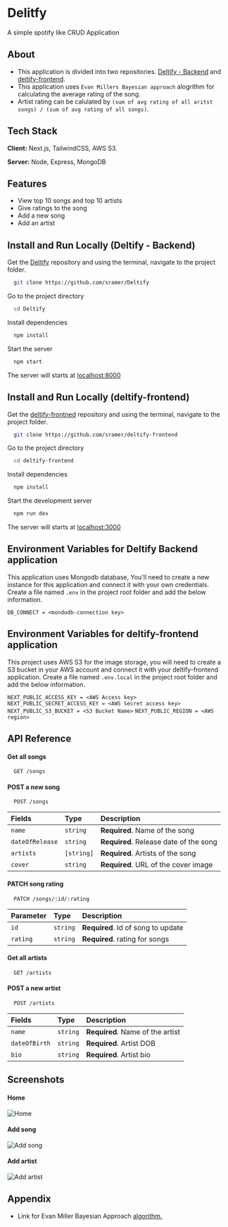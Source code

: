 
# Delitfy

A simple spotify like CRUD Application


## About
- This application is divided into two repositories. [Deltify - Backend](https://github.com/sramer/Deltify) and [deltify-frontend](https://github.com/sramer/deltify-frontend).
- This application uses `Evan Millers Bayesian approach` alogrithm for calculating the average rating of the song.
- Artist rating can be calulated by `(sum of avg rating of all aritst songs) / (sum of avg rating of all songs)`. 
## Tech Stack

**Client:** Next.js, TailwindCSS, AWS S3.

**Server:** Node, Express, MongoDB


## Features

- View top 10 songs and top 10 artists
- Give ratings to the song
- Add a new song
- Add an artist


## Install and Run Locally (Deltify - Backend)

Get the [Deltify](https://github.com/sramer/Deltify) repository and using the terminal, navigate to the project folder.

```bash
  git clone https://github.com/sramer/Deltify
```

Go to the project directory

```bash
  cd Deltify
```

Install dependencies

```bash
  npm install
```

Start the server

```bash
  npm start
```
The server will starts at [localhost:8000](http://localhost:8000)

## Install and Run Locally (deltify-frontend)

Get the [deltify-frontned](https://github.com/sramer/deltify-frontend) repository and using the terminal, navigate to the project folder.

```bash
  git clone https://github.com/sramer/deltify-frontend
```

Go to the project directory

```bash
  cd deltify-frontend
```

Install dependencies

```bash
  npm install
```

Start the development server

```bash
  npm run dev
```
The server will starts at [localhost:3000](http://localhost:3000)


## Environment Variables for Deltify Backend application

This application uses Mongodb database, You'll need to create a new instance for this application and connect it with your own credentials. Create a file named `.env` in the project root folder and add the below information.

`DB_CONNECT = <mondodb-connection key>`

## Environment Variables for deltify-frontend application

This project uses AWS S3 for the image storage, you will need to create a S3 bucket in your AWS account and connect it with your deltify-frontend application. Create a file named `.env.local` in the project root folder and add the below information.

`NEXT_PUBLIC_ACCESS_KEY = <AWS Access key>`
`NEXT_PUBLIC_SECRET_ACCESS_KEY = <AWS Secret access key>`
`NEXT_PUBLIC_S3_BUCKET = <S3 Bucket Name>`
`NEXT_PUBLIC_REGION = <AWS region>`


## API Reference

#### Get all songs

```http
  GET /songs
```
#### POST a new song

```http
  POST /songs
```
| Fields | Type     | Description                       |
| :-------- | :------- | :-------------------------------- |
| `name`    | `string` | **Required**. Name of the song |
| `dateOfRelease`| `string` | **Required**. Release date of the song|
| `artists`    | `[string]` | **Required**. Artists of the song |
| `cover`    | `string` | **Required**. URL of the cover image |

#### PATCH song rating

```http
  PATCH /songs/:id/:rating
```

| Parameter | Type     | Description                       |
| :-------- | :------- | :-------------------------------- |
| `id`      | `string` | **Required**. Id of song to update|
| `rating`  | `string` | **Required**. rating for songs    |

#### Get all artists

```http
  GET /artists
```
#### POST a new artist

```http
  POST /artists
```
| Fields | Type     | Description                       |
| :-------- | :------- | :-------------------------------- |
| `name`    | `string` | **Required**. Name of the artist |
| `dateOfBirth`| `string` | **Required**. Artist DOB|
| `bio`    | `string` | **Required**. Artist bio |


## Screenshots
#### Home
![Home](https://deltify-images.s3.ap-south-1.amazonaws.com/deltify-home.png)
#### Add song
![Add song](https://deltify-images.s3.ap-south-1.amazonaws.com/add-song.png)
#### Add artist
![Add artist](https://deltify-images.s3.ap-south-1.amazonaws.com/add-artist.png)

## Appendix

- Link for Evan Miller Bayesian Approach [algorithm.](https://www.evanmiller.org/ranking-items-with-star-ratings.html)


